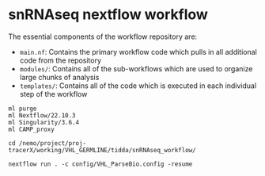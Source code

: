 # snRNAseq nextflow workflow

The essential components of the workflow repository are:
- `main.nf`: Contains the primary workflow code which pulls in all additional code from the repository
- `modules/`: Contains all of the sub-workflows which are used to organize large chunks of analysis
- `templates/`: Contains all of the code which is executed in each individual step of the workflow

```
ml purge
ml Nextflow/22.10.3
ml Singularity/3.6.4
ml CAMP_proxy

cd /nemo/project/proj-tracerX/working/VHL_GERMLINE/tidda/snRNAseq_workflow/

nextflow run . -c config/VHL_ParseBio.config -resume
```